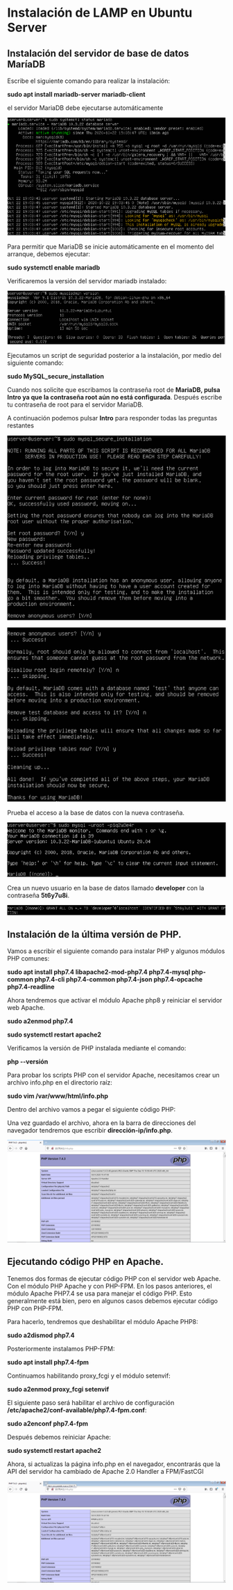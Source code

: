 # Instalación de LAMP en Ubuntu Server

## Instalación del servidor de base de datos MaríaDB

Escribe el siguiente comando para realizar la instalación:

**sudo apt install mariadb-server mariadb-client**

el servidor MariaDB debe ejecutarse automáticamente

![](img/Screenshot_1.png)

Para permitir que MariaDB se inicie automáticamente en el momento del arranque, debemos ejecutar:

**sudo systemctl enable mariadb**

Verificaremos la versión del servidor mariadb instalado:

![](img/Screenshot_2.png)

Ejecutamos un script de seguridad posterior a la instalación, por medio del siguiente comando:

**sudo MySQL\_secure_installation**

Cuando nos solicite que escribamos la contraseña root de **MariaDB, pulsa Intro ya que la contraseña root aún no está configurada**. Después escribe tu contraseña de root para el servidor MariaDB.

A continuación podemos pulsar **Intro** para responder todas las preguntas restantes

![](img/Screenshot_3.png)

![](img/Screenshot_4.png)

Prueba el acceso a la base de datos con la nueva contraseña.

![](img/Screenshot_5.png)

Crea un nuevo usuario en la base de datos llamado **developer** con la contraseña **5t6y7u8i**.

![](img/Screenshot_6.png)

## Instalación de la última versión de PHP.

Vamos a escribir el siguiente comando para instalar PHP y algunos módulos PHP comunes:

**sudo apt install php7.4 libapache2-mod-php7.4 php7.4-mysql php-common php7.4-cli php7.4-common php7.4-json php7.4-opcache php7.4-readline**

Ahora tendremos que activar el módulo Apache php8 y reiniciar el servidor web Apache.

**sudo a2enmod php7.4**

**sudo systemctl restart apache2**

Verificamos la versión de PHP instalada mediante el comando:

**php --versión**

Para probar los scripts PHP con el servidor Apache, necesitamos crear un archivo info.php en el directorio raíz:

**sudo vim /var/www/html/info.php**

Dentro del archivo vamos a pegar el siguiente código PHP:

**<?php phpinfo(); ?>**

Una vez guardado el archivo, ahora en la barra de direcciones del navegador tendremos que escribir **dirección-ip/info.php**.

![](img/Screenshot_7.png)

## Ejecutando código PHP en Apache.

Tenemos dos formas de ejecutar código PHP con el servidor web Apache. Con el módulo PHP Apache y con PHP-FPM. En los pasos anteriores, el módulo Apache PHP7.4 se usa para manejar el código PHP. Esto generalmente está bien, pero en algunos casos debemos ejecutar código PHP con PHP-FPM. 

Para hacerlo, tendremos que deshabilitar el módulo Apache PHP8:

**sudo a2dismod php7.4**

Posteriormente instalamos PHP-FPM:

**sudo apt install php7.4-fpm**

Continuamos habilitando proxy_fcgi y el módulo setenvif:

**sudo a2enmod proxy_fcgi setenvif**

El siguiente paso será habilitar el archivo de configuración **/etc/apache2/conf-available/php7.4-fpm.conf**:

**sudo a2enconf php7.4-fpm**

Después debemos reiniciar Apache:

**sudo systemctl restart apache2**

Ahora, si actualizas la página info.php en el navegador, encontrarás que la API del servidor ha cambiado de Apache 2.0 Handler a FPM/FastCGI

![](img/Screenshot_8.png)









